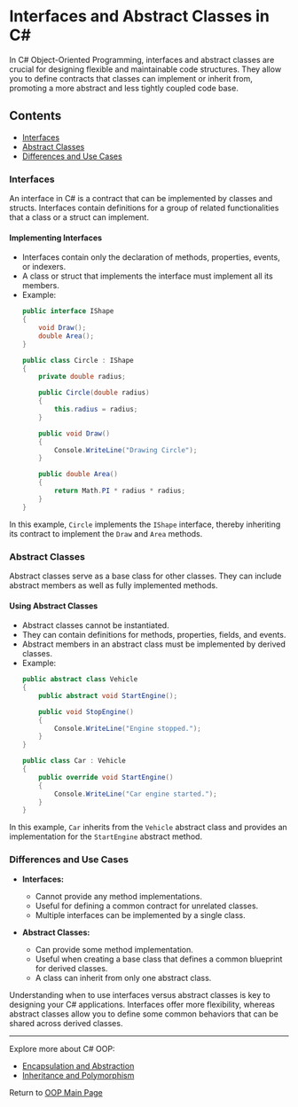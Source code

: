 # Interfaces and Abstract Classes in C#

In C# Object-Oriented Programming, interfaces and abstract classes are crucial for designing flexible and maintainable code structures. They allow you to define contracts that classes can implement or inherit from, promoting a more abstract and less tightly coupled code base.

## Contents

- [Interfaces](#interfaces)
- [Abstract Classes](#abstract-classes)
- [Differences and Use Cases](#differences-and-use-cases)

### Interfaces

An interface in C# is a contract that can be implemented by classes and structs. Interfaces contain definitions for a group of related functionalities that a class or a struct can implement.

#### Implementing Interfaces

- Interfaces contain only the declaration of methods, properties, events, or indexers.
- A class or struct that implements the interface must implement all its members.
- Example:
  ```csharp
  public interface IShape
  {
      void Draw();
      double Area();
  }

  public class Circle : IShape
  {
      private double radius;

      public Circle(double radius)
      {
          this.radius = radius;
      }

      public void Draw()
      {
          Console.WriteLine("Drawing Circle");
      }

      public double Area()
      {
          return Math.PI * radius * radius;
      }
  }
  ```

In this example, `Circle` implements the `IShape` interface, thereby inheriting its contract to implement the `Draw` and `Area` methods.

### Abstract Classes

Abstract classes serve as a base class for other classes. They can include abstract members as well as fully implemented methods.

#### Using Abstract Classes

- Abstract classes cannot be instantiated.
- They can contain definitions for methods, properties, fields, and events.
- Abstract members in an abstract class must be implemented by derived classes.
- Example:
  ```csharp
  public abstract class Vehicle
  {
      public abstract void StartEngine();

      public void StopEngine()
      {
          Console.WriteLine("Engine stopped.");
      }
  }

  public class Car : Vehicle
  {
      public override void StartEngine()
      {
          Console.WriteLine("Car engine started.");
      }
  }
  ```

In this example, `Car` inherits from the `Vehicle` abstract class and provides an implementation for the `StartEngine` abstract method.

### Differences and Use Cases

- **Interfaces:**
  - Cannot provide any method implementations.
  - Useful for defining a common contract for unrelated classes.
  - Multiple interfaces can be implemented by a single class.

- **Abstract Classes:**
  - Can provide some method implementation.
  - Useful when creating a base class that defines a common blueprint for derived classes.
  - A class can inherit from only one abstract class.

Understanding when to use interfaces versus abstract classes is key to designing your C# applications. Interfaces offer more flexibility, whereas abstract classes allow you to define some common behaviors that can be shared across derived classes.

---

Explore more about C# OOP:
- [Encapsulation and Abstraction](./Encapsulation_and_Abstraction.md)
- [Inheritance and Polymorphism](./Inheritance_and_Polymorphism.md)

Return to [OOP Main Page](./README.md)
